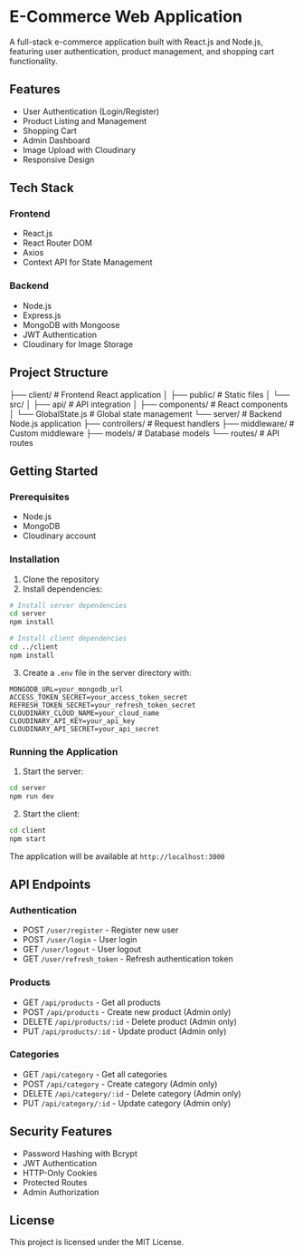 # E-Commerce Web Application

A full-stack e-commerce application built with React.js and Node.js, featuring user authentication, product management, and shopping cart functionality.

## Features

- User Authentication (Login/Register)
- Product Listing and Management
- Shopping Cart
- Admin Dashboard
- Image Upload with Cloudinary
- Responsive Design

## Tech Stack

### Frontend

- React.js
- React Router DOM
- Axios
- Context API for State Management

### Backend

- Node.js
- Express.js
- MongoDB with Mongoose
- JWT Authentication
- Cloudinary for Image Storage

## Project Structure

├── client/ # Frontend React application
│ ├── public/ # Static files
│ └── src/
│ ├── api/ # API integration
│ ├── components/ # React components
│ └── GlobalState.js # Global state management
└── server/ # Backend Node.js application
├── controllers/ # Request handlers
├── middleware/ # Custom middleware
├── models/ # Database models
└── routes/ # API routes

## Getting Started

### Prerequisites

- Node.js
- MongoDB
- Cloudinary account

### Installation

1. Clone the repository
2. Install dependencies:

```bash
# Install server dependencies
cd server
npm install

# Install client dependencies
cd ../client
npm install
```

3. Create a `.env` file in the server directory with:

```
MONGODB_URL=your_mongodb_url
ACCESS_TOKEN_SECRET=your_access_token_secret
REFRESH_TOKEN_SECRET=your_refresh_token_secret
CLOUDINARY_CLOUD_NAME=your_cloud_name
CLOUDINARY_API_KEY=your_api_key
CLOUDINARY_API_SECRET=your_api_secret
```

### Running the Application

1. Start the server:

```bash
cd server
npm run dev
```

2. Start the client:

```bash
cd client
npm start
```

The application will be available at `http://localhost:3000`

## API Endpoints

### Authentication

- POST `/user/register` - Register new user
- POST `/user/login` - User login
- GET `/user/logout` - User logout
- GET `/user/refresh_token` - Refresh authentication token

### Products

- GET `/api/products` - Get all products
- POST `/api/products` - Create new product (Admin only)
- DELETE `/api/products/:id` - Delete product (Admin only)
- PUT `/api/products/:id` - Update product (Admin only)

### Categories

- GET `/api/category` - Get all categories
- POST `/api/category` - Create category (Admin only)
- DELETE `/api/category/:id` - Delete category (Admin only)
- PUT `/api/category/:id` - Update category (Admin only)

## Security Features

- Password Hashing with Bcrypt
- JWT Authentication
- HTTP-Only Cookies
- Protected Routes
- Admin Authorization

## License

This project is licensed under the MIT License.
